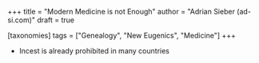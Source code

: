 +++
title = "Modern Medicine is not Enough"
author = "Adrian Sieber (ad-si.com)"
draft = true

[taxonomies]
tags = ["Genealogy", "New Eugenics", "Medicine"]
+++


- Incest is already prohibited in many countries
